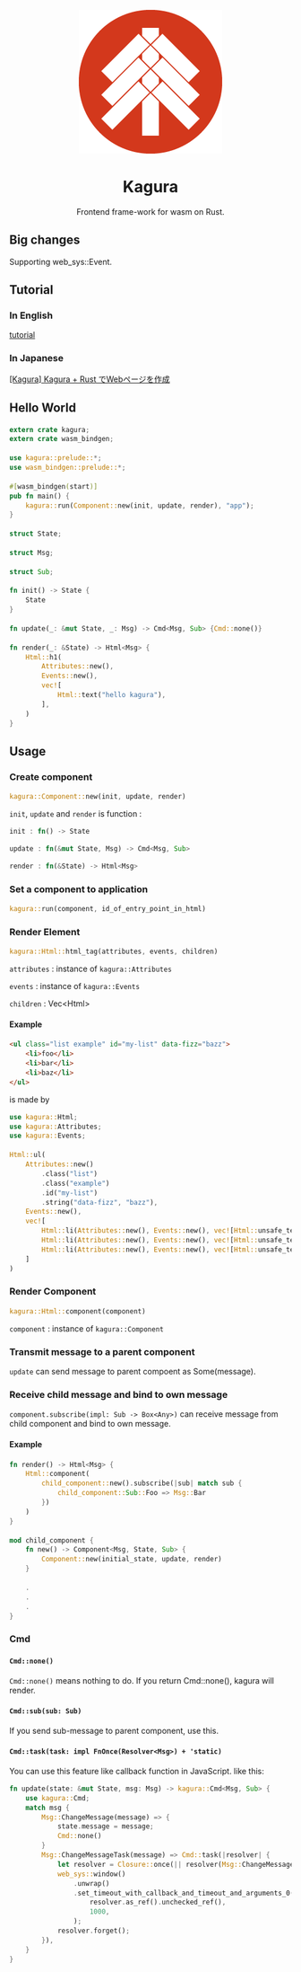<div align="center">

![logo](kagura.png)

# Kagura

Frontend frame-work for wasm on Rust.

</div>

## Big changes

Supporting web_sys::Event.

## Tutorial

### In English

[tutorial](https://soundrabbit.github.io/Kagura/)

### In Japanese

[[Kagura] Kagura + Rust でWebページを作成](https://qiita.com/ne_no_usa/items/0d8e33bad3aa7ec6d8fb)

## Hello World

```rust
extern crate kagura;
extern crate wasm_bindgen;

use kagura::prelude::*;
use wasm_bindgen::prelude::*;

#[wasm_bindgen(start)]
pub fn main() {
    kagura::run(Component::new(init, update, render), "app");
}

struct State;

struct Msg;

struct Sub;

fn init() -> State {
    State
}

fn update(_: &mut State, _: Msg) -> Cmd<Msg, Sub> {Cmd::none()}

fn render(_: &State) -> Html<Msg> {
    Html::h1(
        Attributes::new(),
        Events::new(),
        vec![
            Html::text("hello kagura"),
        ],
    )
}
```

## Usage

### Create component

```rust
kagura::Component::new(init, update, render)
```

`init`, `update` and `render` is function :


```rust
init : fn() -> State
```

```rust
update : fn(&mut State, Msg) -> Cmd<Msg, Sub>
```

```rust
render : fn(&State) -> Html<Msg>
```

### Set a component to application

```rust
kagura::run(component, id_of_entry_point_in_html)
```

### Render Element

```rust
kagura::Html::html_tag(attributes, events, children)
```

`attributes` : instance of `kagura::Attributes`

`events` : instance of `kagura::Events`

`children` : Vec&lt;Html&gt;

#### Example

```Html
<ul class="list example" id="my-list" data-fizz="bazz">
    <li>foo</li>
    <li>bar</li>
    <li>baz</li>
</ul>
```

is made by

```rust
use kagura::Html;
use kagura::Attributes;
use kagura::Events;

Html::ul(
    Attributes::new()
        .class("list")
        .class("example")
        .id("my-list")
        .string("data-fizz", "bazz"),
    Events::new(),
    vec![
        Html::li(Attributes::new(), Events::new(), vec![Html::unsafe_text("foo")]),
        Html::li(Attributes::new(), Events::new(), vec![Html::unsafe_text("bar")]),
        Html::li(Attributes::new(), Events::new(), vec![Html::unsafe_text("baz")])
    ]
)
```

### Render Component

```rust
kagura::Html::component(component)
```

`component` : instance of `kagura::Component`

### Transmit message to a parent component

`update` can send message to parent compoent as Some(message).

### Receive child message and bind to own message

`component.subscribe(impl: Sub -> Box<Any>)` can receive message from child component and bind to own message.

#### Example

```rust
fn render() -> Html<Msg> {
    Html::component(
        child_component::new().subscribe(|sub| match sub {
            child_component::Sub::Foo => Msg::Bar
        })
    )
}

mod child_component {
    fn new() -> Component<Msg, State, Sub> {
        Component::new(initial_state, update, render)
    }

    .
    .
    .
}
```

### Cmd

#### `Cmd::none()`

`Cmd::none()` means nothing to do. If you return Cmd::none(), kagura will render.

#### `Cmd::sub(sub: Sub)`

If you send sub-message to parent component, use this.

#### `Cmd::task(task: impl FnOnce(Resolver<Msg>) + 'static)`

You can use this feature like callback function in JavaScript. like this:

```rust
fn update(state: &mut State, msg: Msg) -> kagura::Cmd<Msg, Sub> {
    use kagura::Cmd;
    match msg {
        Msg::ChangeMessage(message) => {
            state.message = message;
            Cmd::none()
        }
        Msg::ChangeMessageTask(message) => Cmd::task(|resolver| {
            let resolver = Closure::once(|| resolver(Msg::ChangeMessage(message)));
            web_sys::window()
                .unwrap()
                .set_timeout_with_callback_and_timeout_and_arguments_0(
                    resolver.as_ref().unchecked_ref(),
                    1000,
                );
            resolver.forget();
        }),
    }
}
```
